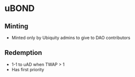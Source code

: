 # uBOND
## Minting
- Minted only by Ubiquity admins to give to DAO contributors

## Redemption
- 1-1 to uAD when TWAP > 1
- Has first priority